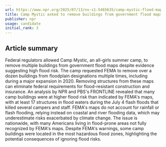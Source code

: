 ```yaml
---
url: https://www.npr.org/2025/07/13/nx-s1-5465635/camp-mystic-flood-maps-fema-texas-flooding
title: Camp Mystic asked to remove buildings from government flood maps despite risk
publisher: npr
usage: candidate
initial_rank: 3
---
```

## Article summary
Federal regulators allowed Camp Mystic, an all-girls summer camp, to remove multiple buildings from government flood maps despite evidence suggesting high flood risk. The camp requested FEMA to remove over a dozen buildings from floodplain designations multiple times, including during a major expansion in 2020. Removing structures from these maps can eliminate federal requirements for flood-resistant construction and insurance. An analysis by NPR and PBS's FRONTLINE revealed that many camp buildings were at higher flood risk than indicated by FEMA's maps, with at least 17 structures in flood waters during the July 4 flash floods that killed several campers and staff. FEMA's maps do not account for rainfall or flash flooding, relying instead on coastal and river flooding data, which may underestimate risks exacerbated by climate change. The issue is nationwide, with many Americans living in flood-prone areas not fully recognized by FEMA's maps. Despite FEMA's warnings, some camp buildings were located in the most hazardous flood zones, highlighting the potential consequences of ignoring flood risks.
